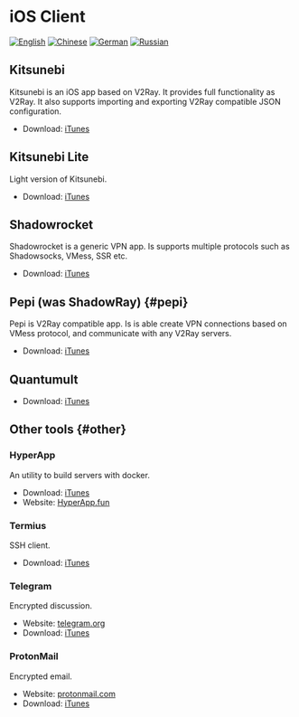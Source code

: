 # iOS Client

[![English](../resources/english.svg)](https://www.v2ray.com/en/ui_client/ios.html) [![Chinese](../resources/chinese.svg)](https://www.v2ray.com/ui_client/ios.html) [![German](../resources/german.svg)](https://www.v2ray.com/de/ui_client/ios.html) [![Russian](../resources/russian.svg)](https://www.v2ray.com/ru/ui_client/ios.html)

## Kitsunebi

Kitsunebi is an iOS app based on V2Ray. It provides full functionality as V2Ray. It also supports importing and exporting V2Ray compatible JSON configuration.

* Download: [iTunes](https://www.v2ray.com/itunes/us/kitsunebi/id1275446921/)

## Kitsunebi Lite

Light version of Kitsunebi.

* Download: [iTunes](https://www.v2ray.com/itunes/us/kitsunebi-lite/id1387913765/)

## Shadowrocket

Shadowrocket is a generic VPN app. Is supports multiple protocols such as Shadowsocks, VMess, SSR etc.

* Download: [iTunes](https://www.v2ray.com/itunes/us/shadowrocket/id932747118/)

## Pepi (was ShadowRay) {#pepi}

Pepi is V2Ray compatible app. Is is able create VPN connections based on VMess protocol, and communicate with any V2Ray servers.

* Download: [iTunes](https://www.v2ray.com/itunes/us/pepi/id1283082051/)

## Quantumult

* Download: [iTunes](https://www.v2ray.com/itunes/us/quantumult/id1252015438/)

## Other tools {#other}

### HyperApp

An utility to build servers with docker.

* Download: [iTunes](https://www.v2ray.com/itunes/us/hyperapp/id1179750280/)
* Website: [HyperApp.fun](https://www.hyperapp.fun/)

### Termius

SSH client.

* Download: [iTunes](https://www.v2ray.com/itunes/us/termius/id549039908/)

### Telegram

Encrypted discussion.

* Website: [telegram.org](https://telegram.org/)
* Download: [iTunes](https://www.v2ray.com/itunes/us/telegram-messenger/id686449807/)

### ProtonMail

Encrypted email.

* Website: [protonmail.com](https://protonmail.com/)
* Download: [iTunes](https://www.v2ray.com/itunes/us/protonmail-encrypted-email/id979659905/)